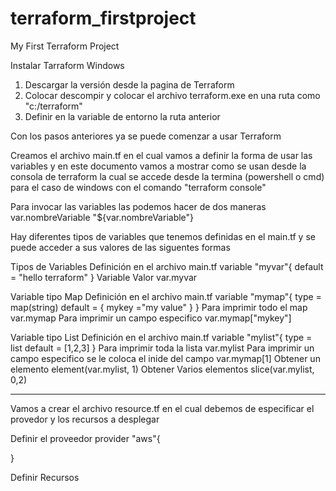 # terraform_firstproject
My First Terraform Project

Instalar Tarraform Windows

1. Descargar la versión desde la pagina de Terraform
2. Colocar descompir y colocar el archivo terraform.exe en una ruta como "c:/terraform"
3. Definir en la variable de entorno la ruta anterior

Con los pasos anteriores ya se puede comenzar a usar Terraform

Creamos el archivo main.tf en el cual vamos a definir la forma de usar las variables y en este documento vamos a mostrar como se usan desde la consola de terraform la cual se accede desde la termina (powershell o cmd) para el caso de windows con el comando "terraform console"

Para invocar las variables las podemos hacer de dos maneras
  var.nombreVariable
  "${var.nombreVariable"}
  
Hay diferentes tipos de variables que tenemos definidas en el main.tf y se puede acceder a sus valores de las siguentes formas 

Tipos de Variables 
  Definición en el archivo main.tf
    variable "myvar"{
      default = "hello terraform"
    }
  Variable Valor
    var.myvar

  Variable tipo Map
    Definición en el archivo main.tf
      variable "mymap"{
          type = map(string)
          default = {
              mykey ="my value"
          }
      }
    Para imprimir todo el map 
      var.mymap
    Para imprimir un campo especifico
      var.mymap["mykey"]
    
  Variable tipo List
    Definición en el archivo main.tf
      variable "mylist"{
          type = list
          default = [1,2,3]
      }
    Para imprimir toda la lista
      var.mylist
    Para imprimir un campo especifico se le coloca el inide del campo
      var.mymap[1]
    Obtener un elemento
      element(var.mylist, 1)
    Obtener Varios elementos
      slice(var.mylist, 0,2)
   
-----------------------

Vamos a crear el archivo resource.tf en el cual debemos de especificar el provedor y los recursos a desplegar

Definir el proveedor
  provider "aws"{
  
  }
  
Definir Recursos 
  

